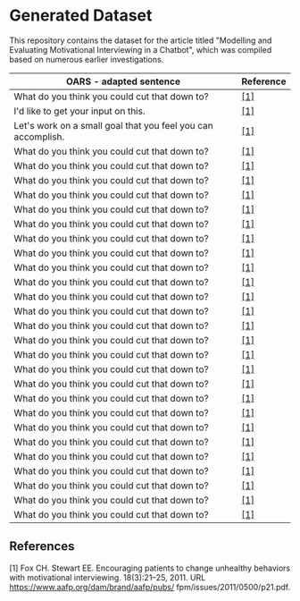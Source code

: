 # Generated Dataset

This repository contains the dataset for the article titled "Modelling and Evaluating Motivational Interviewing in a Chatbot", which was compiled based on numerous earlier investigations.

OARS - adapted sentence | Reference
--- | --- 
What do you think you could cut that down to? | [[1]](#1) |
I'd like to get your input on this. | [[1]](#1) |
Let's work on a small goal that you feel you can accomplish. | [[1]](#1) |
What do you think you could cut that down to? | [[1]](#1) |
What do you think you could cut that down to? | [[1]](#1) |
What do you think you could cut that down to? | [[1]](#1) |
What do you think you could cut that down to? | [[1]](#1) |
What do you think you could cut that down to? | [[1]](#1) |
What do you think you could cut that down to? | [[1]](#1) |
What do you think you could cut that down to? | [[1]](#1) |
What do you think you could cut that down to? | [[1]](#1) |
What do you think you could cut that down to? | [[1]](#1) |
What do you think you could cut that down to? | [[1]](#1) |
What do you think you could cut that down to? | [[1]](#1) |
What do you think you could cut that down to? | [[1]](#1) |
What do you think you could cut that down to? | [[1]](#1) |
What do you think you could cut that down to? | [[1]](#1) |
What do you think you could cut that down to? | [[1]](#1) |
What do you think you could cut that down to? | [[1]](#1) |
What do you think you could cut that down to? | [[1]](#1) |
What do you think you could cut that down to? | [[1]](#1) |
What do you think you could cut that down to? | [[1]](#1) |
What do you think you could cut that down to? | [[1]](#1) |
What do you think you could cut that down to? | [[1]](#1) |
What do you think you could cut that down to? | [[1]](#1) |
What do you think you could cut that down to? | [[1]](#1) |
What do you think you could cut that down to? | [[1]](#1) |
What do you think you could cut that down to? | [[1]](#1) |
What do you think you could cut that down to? | [[1]](#1) |


## References
<a id="1">[1]</a> 
Fox CH. Stewart EE. Encouraging patients to change unhealthy behaviors with motivational
interviewing. 18(3):21–25, 2011. URL https://www.aafp.org/dam/brand/aafp/pubs/
fpm/issues/2011/0500/p21.pdf.
